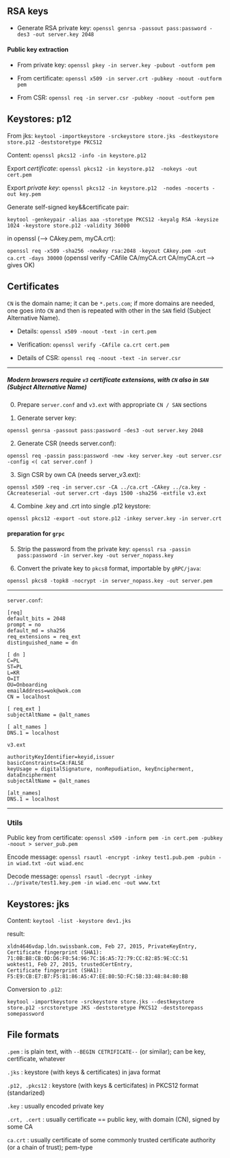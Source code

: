 ## RSA keys

* Generate RSA private key:
`openssl genrsa -passout pass:password -des3 -out server.key 2048`

#### Public key extraction

* From private key: `openssl pkey -in server.key -pubout -outform pem`

* From certificate: `openssl x509 -in server.crt -pubkey -noout -outform pem`

* From CSR: `openssl req -in server.csr -pubkey -noout -outform pem`



## Keystores: p12

From jks: `keytool -importkeystore -srckeystore store.jks -destkeystore store.p12
-deststoretype PKCS12`



Content: `openssl pkcs12 -info -in keystore.p12`


Export _certificate_:
`openssl pkcs12 -in keystore.p12  -nokeys -out cert.pem`

Export  _private key_:
`openssl pkcs12 -in keystore.p12  -nodes -nocerts -out key.pem`


Generate self-signed key&&certificate pair:

`keytool -genkeypair -alias aaa -storetype PKCS12 -keyalg RSA -keysize 1024 -keystore store.p12 -validity 36000`

in openssl (--> CAkey.pem, myCA.crt):

`openssl req -x509 -sha256 -newkey rsa:2048 -keyout CAkey.pem -out ca.crt -days 30000`
(openssl verify -CAfile CA/myCA.crt CA/myCA.crt  --> gives OK)





## Certificates
`CN` is the domain name; it can be `*.pets.com`; if more domains are needed,
one goes into `CN` and then is repeated with other in the `SAN` field (Subject
Alternative Name).

* Details: `openssl x509 -noout -text -in cert.pem`

* Verification: `openssl verify -CAfile ca.crt cert.pem`

* Details of CSR: `openssl req -noout -text -in server.csr`


-----------
##### Modern browsers require `v3` certificate extensions, with `CN` also in `SAN` (Subject Alternative Name)

0. Prepare `server.conf` and `v3.ext` with appropriate `CN / SAN` sections

1. Generate server key:

`openssl genrsa -passout pass:password -des3 -out server.key 2048`

2. Generate CSR (needs server.conf):

`openssl req -passin pass:password -new -key server.key -out server.csr -config <( cat server.conf )`

3. Sign CSR by own CA (needs server_v3.ext):

`openssl x509 -req -in server.csr -CA ../ca.crt -CAkey ../ca.key -CAcreateserial -out server.crt -days 1500 -sha256 -extfile v3.ext`

4. Combine .key and .crt into single .p12 keystore:

`openssl pkcs12 -export -out store.p12 -inkey server.key -in server.crt`

#### preparation for `grpc`
5. Strip the password from the private key:
`openssl rsa -passin pass:password -in server.key -out server_nopass.key`

6. Convert the private key to `pkcs8` format, importable by `gRPC/java`:

`openssl pkcs8 -topk8 -nocrypt -in server_nopass.key -out server.pem`

---

`server.conf`:

```
[req]
default_bits = 2048
prompt = no
default_md = sha256
req_extensions = req_ext
distinguished_name = dn

[ dn ]
C=PL
ST=PL
L=KR
O=IT
OU=Onboarding
emailAddress=wok@wok.com
CN = localhost

[ req_ext ]
subjectAltName = @alt_names

[ alt_names ]
DNS.1 = localhost
```

`v3.ext`

```
authorityKeyIdentifier=keyid,issuer
basicConstraints=CA:FALSE
keyUsage = digitalSignature, nonRepudiation, keyEncipherment, dataEncipherment
subjectAltName = @alt_names

[alt_names]
DNS.1 = localhost
```


---
### Utils
Public key from certificate: `openssl x509 -inform pem -in cert.pem -pubkey -noout > server_pub.pem`

Encode message: `openssl rsautl -encrypt -inkey test1.pub.pem -pubin -in wiad.txt -out wiad.enc`

Decode message: `openssl rsautl -decrypt -inkey ../private/test1.key.pem -in wiad.enc -out www.txt`

## Keystores: jks

Content: `keytool -list -keystore dev1.jks`

result:

```
xldn4646vdap.ldn.swissbank.com, Feb 27, 2015, PrivateKeyEntry,
Certificate fingerprint (SHA1): 71:0B:B8:CB:0D:D6:F0:54:96:7C:16:A5:72:79:CC:82:85:9E:CC:51
woktest1, Feb 27, 2015, trustedCertEntry,
Certificate fingerprint (SHA1): F5:E9:CB:E7:B7:F5:81:86:A5:47:EE:80:5D:FC:5B:33:48:84:80:BB
```
Conversion to `.p12`:

`keytool -importkeystore -srckeystore store.jks --destkeystore store.p12 -srcstoretype JKS -deststoretype PKCS12 -deststorepass somepassword`


## File formats



`.pem` : is plain text, with `--BEGIN CETRIFICATE--` (or similar); can be key, certificate, whatever

`.jks` : keystore (with keys & certificates) in java format

`.p12, .pkcs12` : keystore (with keys & certicifates) in PKCS12 format (standarized)

`.key` : usually encoded private key

`.crt, .cert` : usually certificate == public key, with domain (CN), signed by some CA

`ca.crt` : usually certificate of some commonly trusted certificate authority (or a chain of trust); pem-type
